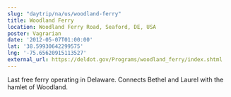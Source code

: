 ```yaml
---
slug: "daytrip/na/us/woodland-ferry"
title: Woodland Ferry
location: Woodland Ferry Road, Seaford, DE, USA
poster: Vagrarian
date: '2012-05-07T01:00:00'
lat: '38.59930642299575'
lng: '-75.65620915113527'
external_url: https://deldot.gov/Programs/woodland_ferry/index.shtml
---
```


Last free ferry operating in Delaware. Connects Bethel and Laurel with the hamlet of Woodland.
